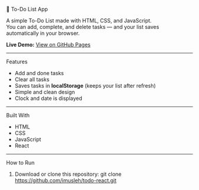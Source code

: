  📝 To-Do List App

A simple To-Do List made with HTML, CSS, and JavaScript.  
You can add, complete, and delete tasks — and your list saves automatically in your browser.

**Live Demo:** [View on GitHub Pages](https://imusleh.github.io/todo-react/)

---

 Features
- Add and done tasks  
- Clear all tasks
- Saves tasks in **localStorage** (keeps your list after refresh)  
- Simple and clean design
- Clock and date is displayed

---

Built With
- HTML  
- CSS  
- JavaScript
- React
  
---

How to Run
1. Download or clone this repository:
   git clone https://github.com/imusleh/todo-react.git
